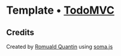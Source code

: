 # Template • [TodoMVC](http://todomvc.com)

## Credits

Created by [Romuald Quantin](http://www.soundstep.com) using [soma.js](http://somajs.github.com/somajs)
